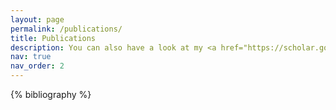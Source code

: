 ```yaml
---
layout: page
permalink: /publications/
title: Publications
description: You can also have a look at my <a href="https://scholar.google.fr/citations?user=sc5yAlEAAAAJ&hl=en">scholar profile</a> <a href="https://www.ens.psl.eu/">École Normale Supérieure</a>
nav: true
nav_order: 2
---
```


<!-- _pages/publications.md -->
<div class="publications">

{% bibliography %}

</div>
